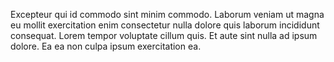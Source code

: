 
Excepteur qui id commodo sint minim commodo. Laborum veniam ut magna eu mollit exercitation enim consectetur nulla dolore quis laborum incididunt consequat. Lorem tempor voluptate cillum quis. Et aute sint nulla ad ipsum dolore. Ea ea non culpa ipsum exercitation ea.